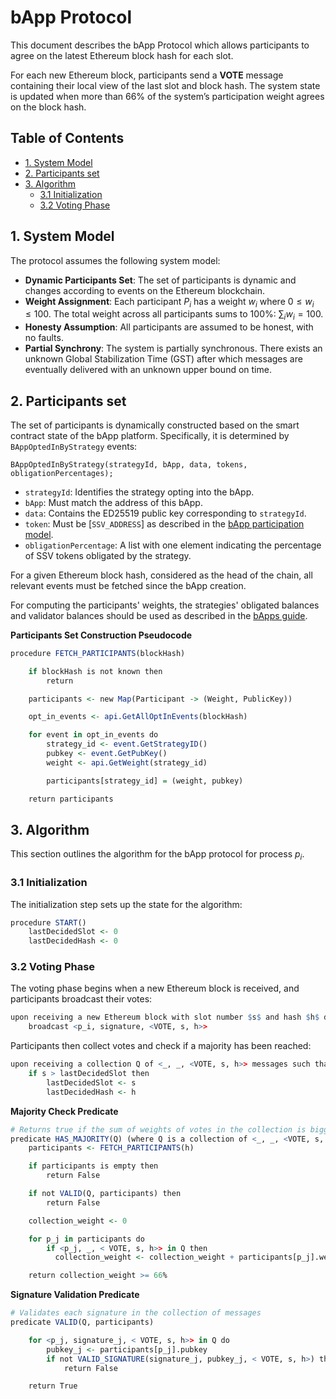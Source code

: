 # bApp Protocol <!-- omit from toc -->

This document describes the bApp Protocol which allows participants to agree on the latest Ethereum block hash for each slot.

For each new Ethereum block, participants send a **VOTE** message containing their local view of the last slot and block hash.
The system state is updated when more than 66% of the system’s participation weight agrees on the block hash.

## Table of Contents <!-- omit from toc -->
- [1. System Model](#1-system-model)
- [2. Participants set](#2-participants-set)
- [3. Algorithm](#3-algorithm)
  - [3.1 Initialization](#31-initialization)
  - [3.2 Voting Phase](#32-voting-phase)


## 1. System Model

The protocol assumes the following system model:
- **Dynamic Participants Set**: The set of participants is dynamic and changes according to events on the Ethereum blockchain.
- **Weight Assignment**: Each participant $P_i$ has a weight $w_i$ where $0 \leq w_i \leq 100%$. The total weight across all participants sums to 100%: $\sum_{i} w_i = 100%$.
- **Honesty Assumption**: All participants are assumed to be honest, with no faults.
- **Partial Synchrony**: The system is partially synchronous. There exists an unknown Global Stabilization Time (GST) after which messages are eventually delivered with an unknown upper bound on time.

## 2. Participants set

The set of participants is dynamically constructed based on the smart contract state of the bApp platform.
Specifically, it is determined by `BAppOptedInByStrategy` events:
```solidity
BAppOptedInByStrategy(strategyId, bApp, data, tokens, obligationPercentages);
```
- `strategyId`: Identifies the strategy opting into the bApp.
- `bApp`: Must match the address of this bApp.
- `data`: Contains the ED25519 public key corresponding to `strategyId`.
- `token`: Must be [`SSV_ADDRESS`] as described in the [bApp participation model](./bapp_participation_model.md).
- `obligationPercentage`: A list with one element indicating the percentage of SSV tokens obligated by the strategy.

For a given Ethereum block hash, considered as the head of the chain, all relevant events must be fetched since the bApp creation.

For computing the participants' weights, the strategies' obligated balances and validator balances should be used as described in the [bApps guide](https://github.com/ssvlabs/based-applications/blob/main/doc/bapp_onboarding.md).

**Participants Set Construction Pseudocode**
```r
procedure FETCH_PARTICIPANTS(blockHash)

    if blockHash is not known then
        return

    participants <- new Map(Participant -> (Weight, PublicKey))

    opt_in_events <- api.GetAllOptInEvents(blockHash)

    for event in opt_in_events do
        strategy_id <- event.GetStrategyID()
        pubkey <- event.GetPubKey()
        weight <- api.GetWeight(strategy_id)

        participants[strategy_id] = (weight, pubkey)

    return participants
```

## 3. Algorithm

This section outlines the algorithm for the bApp protocol for process $p_i$.

### 3.1 Initialization

The initialization step sets up the state for the algorithm:

```r
procedure START()
    lastDecidedSlot <- 0
    lastDecidedHash <- 0
```

### 3.2 Voting Phase

The voting phase begins when a new Ethereum block is received, and participants broadcast their votes:
```r
upon receiving a new Ethereum block with slot number $s$ and hash $h$ do
    broadcast <p_i, signature, <VOTE, s, h>>
```

Participants then collect votes and check if a majority has been reached:
```r
upon receiving a collection Q of <_, _, <VOTE, s, h>> messages such that HAS_MAJORITY(Q) do
    if s > lastDecidedSlot then
        lastDecidedSlot <- s
        lastDecidedHash <- h
```

**Majority Check Predicate**
```r
# Returns true if the sum of weights of votes in the collection is bigger than 66%
predicate HAS_MAJORITY(Q) (where Q is a collection of <_, _, <VOTE, s, h>> messages)
    participants <- FETCH_PARTICIPANTS(h)

    if participants is empty then
        return False

    if not VALID(Q, participants) then
        return False

    collection_weight <- 0

    for p_j in participants do
        if <p_j, _, < VOTE, s, h>> in Q then
          collection_weight <- collection_weight + participants[p_j].weight

    return collection_weight >= 66%
```

**Signature Validation Predicate**
```r
# Validates each signature in the collection of messages
predicate VALID(Q, participants)

    for <p_j, signature_j, < VOTE, s, h>> in Q do
        pubkey_j <- participants[p_j].pubkey
        if not VALID_SIGNATURE(signature_j, pubkey_j, < VOTE, s, h>) then
            return False

    return True
```
